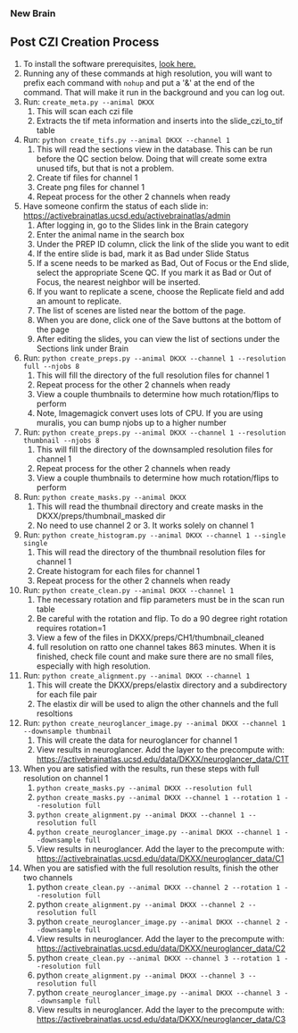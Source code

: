### New Brain
## Post CZI Creation Process
1. To install the software prerequisites, [look here.](README.md)
1. Running any of these commands at high resolution, you will want to prefix each command with `nohup`
   and put a '&' at the end of the command. That will make it run in the background and you can log out.
1. Run: `create_meta.py --animal DKXX`
    1. This will scan each czi file
    2. Extracts the tif meta information and inserts into the slide_czi_to_tif table
1. Run: `python create_tifs.py --animal DKXX --channel 1` 
    1. This will read the sections view in the database. This can be run before the QC section
       below. Doing that will create some extra unused tifs, but that is not a problem.
    1. Create tif files for channel 1
    1. Create png files for channel 1
    1. Repeat process for the other 2 channels when ready
1. Have someone confirm the status of each slide in: https://activebrainatlas.ucsd.edu/activebrainatlas/admin
    1. After logging in, go to the Slides link in the Brain category
    1. Enter the animal name in the search box
    1. Under the PREP ID column, click the link of the slide you want to edit
    1. If the entire slide is bad, mark it as Bad under Slide Status
    1. If a scene needs to be marked as Bad, Out of Focus or the End slide, select the appropriate Scene QC. 
    If you mark it as Bad or Out of Focus, the nearest neighbor will be inserted.
    1. If you want to replicate a scene, choose the Replicate field and add an amount to replicate.
    1. The list of scenes are listed near the bottom of the page. 
    1. When you are done, click one of the Save buttons at the bottom of the page
    1. After editing the slides, you can view the list of sections under the Sections link under Brain
1. Run: `python create_preps.py --animal DKXX --channel 1 --resolution full --njobs 8` 
    1. This will fill the directory of the full resolution files for channel 1
    1. Repeat process for the other 2 channels when ready
    1. View a couple thumbnails to determine how much rotation/flips to perform
    1. Note, Imagemagick convert uses lots of CPU. If you are using muralis, you can bump njobs up to a higher number
1. Run: `python create_preps.py --animal DKXX --channel 1 --resolution thumbnail --njobs 8` 
    1. This will fill the directory of the downsampled resolution files for channel 1
    1. Repeat process for the other 2 channels when ready
    1. View a couple thumbnails to determine how much rotation/flips to perform
1. Run: `python create_masks.py --animal DKXX`
    1. This will read the thumbnail directory and create masks in the DKXX/preps/thumbnail_masked dir
    1. No need to use channel 2 or 3. It works solely on channel 1
1. Run: `python create_histogram.py --animal DKXX --channel 1 --single single` 
    1. This will read the directory of the thumbnail resolution files for channel 1
    1. Create histogram for each files for channel 1
    1. Repeat process for the other 2 channels when ready
1. Run: `python create_clean.py --animal DKXX --channel 1 `
    1. The necessary rotation and flip parameters must be in the scan run table
    1. Be careful with the rotation and flip. To do a 90 degree right rotation requires rotation=1
    1. View a few of the files in DKXX/preps/CH1/thumbnail_cleaned
    1. full resolution on ratto one channel takes 863 minutes. When it is finished, check file count
   and make sure there are no small files, especially with high resolution.
1. Run: `python create_alignment.py --animal DKXX --channel 1`
    1. This will create the DKXX/preps/elastix directory and a subdirectory for each file pair
    1. The elastix dir will be used to align the other channels and the full resoltions
1. Run: `python create_neuroglancer_image.py --animal DKXX --channel 1 --downsample thumbnail`
    1. This will create the data for neuroglancer for channel 1
    1. View results in neuroglancer. Add the layer to the precompute with:
        https://activebrainatlas.ucsd.edu/data/DKXX/neuroglancer_data/C1T
1. When you are satisfied with the results, run these steps with full resolution on channel 1
    1. `python create_masks.py --animal DKXX --resolution full`
    1. `python create_masks.py --animal DKXX --channel 1 --rotation 1 --resolution full`
    1. `python create_alignment.py --animal DKXX --channel 1 --resolution full`
    1. `python create_neuroglancer_image.py --animal DKXX --channel 1 --downsample full`
    1. View results in neuroglancer. Add the layer to the precompute with:
        https://activebrainatlas.ucsd.edu/data/DKXX/neuroglancer_data/C1
1. When you are satisfied with the full resolution results, finish the other two channels
    1. python `create_clean.py --animal DKXX --channel 2 --rotation 1 --resolution full`
    1. python `create_alignment.py --animal DKXX --channel 2 --resolution full`
    1. python `create_neuroglancer_image.py --animal DKXX --channel 2 --downsample full`
    1. View results in neuroglancer. Add the layer to the precompute with:
        https://activebrainatlas.ucsd.edu/data/DKXX/neuroglancer_data/C2
    1. python `create_clean.py --animal DKXX --channel 3 --rotation 1 --resolution full`
    1. python `create_alignment.py --animal DKXX --channel 3 --resolution full`
    1. python `create_neuroglancer_image.py --animal DKXX --channel 3 --downsample full`
    1. View results in neuroglancer. Add the layer to the precompute with:
        https://activebrainatlas.ucsd.edu/data/DKXX/neuroglancer_data/C3

